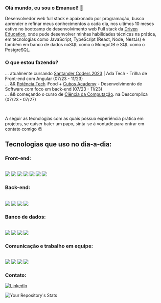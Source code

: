 ### Olá mundo, eu sou o Emanuel! 🧘


Desenvolvedor web full stack e apaixonado por programação, busco aprender e refinar meus conhecimentos a cada dia, nos ultimos 10 meses estive no bootcamp de desenvolvimento web Full stack da [Driven Education](https://www.driven.com.br/), onde pude desenvolver minhas habilidades técnicas na prática, em tecnologias como JavaScript, TypeScript (React, Node, NestJs) e também em banco de dados noSQL como o MongoDB e SQL como o PostgreSQL.<br/> 

### O que estou fazendo?

... atualmente cursando [Santander Coders 2023](https://app.becas-santander.com/pt-BR/program/bolsas-santander-tecnologia-santander-coders-2023) | Ada Tech - Trilha de Front-end com Angular (07/23 - 11/23) </br>
... && [Potência Tech](https://cubos.academy/lp/1000bolsasifood) iFood + [Cubos Academy](https://cubos.academy/) - Desenvolvimento de Software com foco em back-end (07/23 - 11/23) </br>
... && começando o curso de [Ciência da Computação](https://aulas.descomplica.com.br/graduacao/ciencia-da-computacao/). na Descomplica (07/23 - 07/27) </br>





<br/>


A seguir as tecnologias com as quais possuo experiência prática em projetos, se quiser bater um papo, sinta-se à vontade para entrar em contato comigo 😉


## Tecnologias que uso no dia-a-dia:


### Front-end:
<div style="display: inline_block"><br>
  <img src="https://img.shields.io/badge/JavaScript-F7DF1E?style=for-the-badge&logo=javascript&logoColor=black" alt:"javascript"/>
  <img src="https://img.shields.io/badge/React-20232A?style=for-the-badge&logo=react&logoColor=61DAFB" alt:"reactJs"/>
  <img src="https://img.shields.io/badge/next.js-000000?style=for-the-badge&logo=nextdotjs&logoColor=white" alt:"NextJs"/>
  <img src="https://img.shields.io/badge/Tailwind_CSS-38B2AC?style=for-the-badge&logo=tailwind-css&logoColor=white" alt:"tailwindCss"/>
  <img src="https://img.shields.io/badge/styled--components-DB7093?style=for-the-badge&logo=styled-components&logoColor=white" alt:"styledComponents"/>
  <img src="https://img.shields.io/badge/HTML5-E34F26?style=for-the-badge&logo=html5&logoColor=white" alt:"html5"/>
  <img src="https://img.shields.io/badge/CSS3-1572B6?style=for-the-badge&logo=css3&logoColor=white" alt:"css"/>
</div>

### Back-end:
<div style="display: inline_block"><br>
  <img src="https://img.shields.io/badge/nestjs-%23E0234E.svg?style=for-the-badge&logo=nestjs&logoColor=white" alt:"NestJs"/>
    <img src="https://img.shields.io/badge/Node.js-43853D?style=for-the-badge&logo=node.js&logoColor=white" alt:"nodeJs"/>
    <img src="https://img.shields.io/badge/Express.js-404D59?style=for-the-badge" alt:"expressJs"/>
    <img src="https://img.shields.io/badge/Jest-323330?style=for-the-badge&logo=Jest&logoColor=white" alt:"Jest"/>
    
  </div>

### Banco de dados:
<div style="display: inline_block"><br>
 <img src="https://img.shields.io/badge/PostgreSQL-316192?style=for-the-badge&logo=postgresql&logoColor=white" alt:"postgres"/>
   <img src="https://img.shields.io/badge/Prisma-3982CE?style=for-the-badge&logo=Prisma&logoColor=white" alt:"postgres"/>
  <img src="https://img.shields.io/badge/MongoDB-4EA94B?style=for-the-badge&logo=mongodb&logoColor=white" alt:"mongoDb"/>
  <img src="https://img.shields.io/badge/redis-%23DD0031.svg?&style=for-the-badge&logo=redis&logoColor=white" alt:"Redis"/>
  
 
  
  
</div>
 


### Comunicação e trabalho em equipe:

<div style="display: inline_block"><br>
<img src="https://img.shields.io/badge/Trello-0052CC?style=for-the-badge&logo=trello&logoColor=white" alt:"Slack"/>
<img src="https://img.shields.io/badge/Slack-4A154B?style=for-the-badge&logo=slack&logoColor=white" alt:"Slack"/>
<img src="https://img.shields.io/badge/Discord-7289DA?style=for-the-badge&logo=discord&logoColor=white" alt:"Discord"/>
<img src="https://img.shields.io/badge/Zoom-2D8CFF?style=for-the-badge&logo=zoom&logoColor=white" alt:"Zoom"/>
</div>

 


### Contato:
[![LinkedIn](https://img.shields.io/badge/LinkedIn-0077B5?style=for-the-badge&logo=linkedin&logoColor=white)](https://www.linkedin.com/in/emanuelmarcolongo/)


![Your Repository's Stats](https://github-readme-stats.vercel.app/api?username=emanuelmarcolongo&show_icons=true)
<!--
**EmanuelMarcolongo/EmanuelMarcolongo** is a ✨ _special_ ✨ repository because its `README.md` (this file) appears on your GitHub profile.

Here are some ideas to get you started:

- 🔭 I’m currently working on ...
- 🌱 I’m currently learning ...
- 👯 I’m looking to collaborate on ...
- 🤔 I’m looking for help with ...
- 💬 Ask me about ...
- 📫 How to reach me: ...
- 😄 Pronouns: ...
- ⚡ Fun fact: ...
-->
